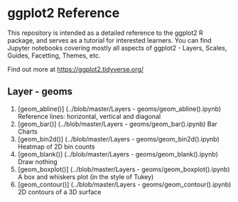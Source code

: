 # ggplot2 Reference
This repository is intended as a detailed reference to the ggplot2 R package, and serves as a tutorial for interested learners.
You can find Jupyter notebooks covering mostly all aspects of ggplot2 - Layers, Scales, Guides, Facetting, Themes, etc.

Find out more at https://ggplot2.tidyverse.org/

## Layer - geoms
1) [geom_abline()] (../blob/master/Layers - geoms/geom_abline().ipynb) Reference lines: horizontal, vertical and diagonal
2) [geom_bar()] (../blob/master/Layers - geoms/geom_bar().ipynb) Bar Charts
3) [geom_bin2d()] (../blob/master/Layers - geoms/geom_bin2d().ipynb) Heatmap of 2D bin counts
4) [geom_blank()] (../blob/master/Layers - geoms/geom_blank().ipynb) Draw nothing
5) [geom_boxplot()] (../blob/master/Layers - geoms/geom_boxplot().ipynb) A box and whiskers plot (in the style of Tukey)
6) [geom_contour()] (../blob/master/Layers - geoms/geom_contour().ipynb) 2D contours of a 3D surface
